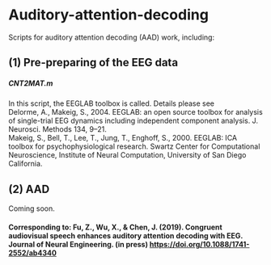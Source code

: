 # Auditory-attention-decoding
Scripts for auditory attention decoding (AAD) work, including:

## (1) Pre-preparing of the EEG data  

##### CNT2MAT.m  
In this script, the EEGLAB toolbox is called. Details please see  
Delorme, A., Makeig, S., 2004. EEGLAB: an open source toolbox for analysis of single-trial EEG dynamics including independent component analysis. J. Neurosci. Methods 134, 9–21.  
Makeig, S., Bell, T., Lee, T., Jung, T., Enghoff, S., 2000. EEGLAB: ICA toolbox for psychophysiological research. Swartz Center for Computational Neuroscience, Institute of Neural Computation, University of San Diego California.

## (2) AAD  
Coming soon.  

#### Corresponding to: Fu, Z., Wu, X., & Chen, J. (2019). Congruent audiovisual speech enhances auditory attention decoding with EEG. Journal of Neural Engineering. (in press) https://doi.org/10.1088/1741-2552/ab4340
